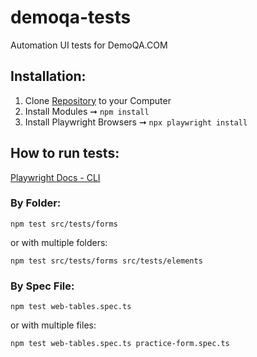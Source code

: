 # demoqa-tests

Automation UI tests for DemoQA.COM

## Installation:

1. Clone [Repository](https://github.com/vasd85/demoqa-tests) to your Computer
2. Install Modules ➞  `npm install`
3. Install Playwright Browsers ➞  `npx playwright install`

## How to run tests:

[Playwright Docs - CLI](https://playwright.dev/docs/test-cli)

### By Folder:

`npm test src/tests/forms`

or with multiple folders:

`npm test src/tests/forms src/tests/elements`

### By Spec File:

`npm test web-tables.spec.ts`

or with multiple files:

`npm test web-tables.spec.ts practice-form.spec.ts`






